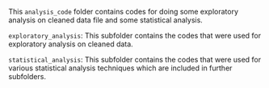 This `analysis_code` folder contains codes for doing some exploratory analysis on cleaned data file and some statistical analysis.

`exploratory_analysis`: This subfolder contains the codes that were used for exploratory analysis on cleaned data.

`statistical_analysis`: This subfolder contains the codes that were used for various statistical analysis techniques which are included in further subfolders.